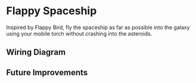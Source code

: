 # Flappy Spaceship
Inspired by Flappy Bird, fly the spaceship as far as possible into the galaxy using your mobile torch without crashing into the asteroids.

## Wiring Diagram

## Future Improvements
